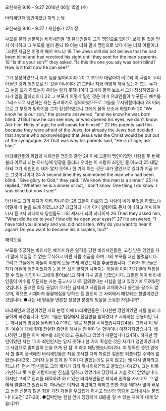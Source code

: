 요한복음 9:16 - 9:27 
2016년 06월 15일 (수)

바리새인과 맹인이었던 자의 논쟁



요한복음 9:16 - 9:27 / 새찬송가 274 장


부모를 불러 심문하는 바리새인들
18 유대인들이 그가 맹인으로 있다가 보게 된 것을 믿지 아니하고 그 부모를 불러 묻되 19   이는 너희 말에 맹인으로 났다 하는 너희 아들이냐 그러면 지금은 어떻게 해서 보느냐 
18 The Jews still did not believe that he had been blind and had received his sight until they sent for the man's parents. 19 "Is this your son?" they asked. "Is this the one you say was born blind? How is it that now he can see?" 

그가 장성하였으니 자기 일을 말하리이다
20 그 부모가 대답하여 이르되 이 사람이 우리 아들인 것과 맹인으로 난 것을 아나이다 21 그러나 지금 어떻게 해서 보는지 또는 누가 그 눈을 뜨게 하였는지 우리는 알지 못하나이다 그에게 물어 보소서 그가 장성하였으니 자기 일을 말하리이다 22 그 부모가 이렇게 말한 것은 이미 유대인들이 누구든지 예수를 그리스도로 시인하는 자는 출교하기로 결의하였으므로 그들을 무서워함이러라 23 이러므로 그 부모가 말하기를 그가 장성하였으니 그에게 물어 보소서 하였더라 
20 "We know he is our son," the parents answered, "and we know he was born blind. 21 But how he can see now, or who opened his eyes, we don't know. Ask him. He is of age; he will speak for himself." 22 His parents said this because they were afraid of the Jews, for already the Jews had decided that anyone who acknowledged that Jesus was the Christ would be put out of the synagogue. 23 That was why his parents said, "He is of age; ask him." 

바리새인들의 위협과 치유받은 맹인의 증언
24 이에 그들이 맹인이었던 사람을 두 번째 불러 이르되 너는 하나님께 영광을 돌리라 우리는 이 사람이 죄인인 줄 아노라 25 대답하되 그가 죄인인지 내가 알지 못하나 한 가지 아는 것은 내가 맹인으로 있다가 지금 보는 그것이니이다 
24 A second time they summoned the man who had been blind. "Give glory to God," they said. "We know this man is a sinner." 25 He replied, "Whether he is a sinner or not, I don't know. One thing I do know. I was blind but now I see!" 

당신들도 그의 제자가 되려 하나이까 
26 그들이 이르되 그 사람이 네게 무엇을 하였느냐 어떻게 네 눈을 뜨게 하였느냐 27 대답하되 내가 이미 일렀어도 듣지 아니하고 어찌하여 다시 듣고자 하나이까 당신들도 그의 제자가 되려 하나이까 
26 Then they asked him, "What did he do to you? How did he open your eyes?" 27 He answered, "I have told you already and you did not listen. Why do you want to hear it again? Do you want to become his disciples, too?"

해석도움





부모를 추궁하는 바리새인
예기치 않은 일격을 당한 바리새인들은, 고침 받은 맹인을 자기 말에 책임질 수 없는 무식하고 어린 사람 취급을 하며 그의 부모를 대신 불렀습니다. 그리고 그들에게 아들이 어떻게 눈을 뜨게 되었는지를 추궁했습니다. 그러자 부모들은 자기 아들이 맹인이었다가 눈을 뜬 것은 맞지만 나머지는 아들이 이미 자기 말에 책임을 질 수 있는 성인이니 그에게 물어보라고 하며 다시 공을 넘겼습니다. 그들은 이미 바리새인들이 예수를 두둔하는 자는 출교시키기로 결의했다는 사실을 알고 있었기에 두려웠던 것입니다. 출교란 회당 출입이 무기한 금지되고 사람들과 교제하거나 물건을 팔수도 없으며, 죽으면 시체마저 돌팔매질을 당하는 등 완전히 그 사회에서 매장되는 형벌이었던 것입니다. 
●나는 내 믿음을 변론할 장성한 분량의 믿음을 소유한 자입니까? 

바리새인과 맹인이었던 자의 논쟁
이에 바리새인들은 다시한번 맹인이었던 자를 불러 추궁하게 되었습니다. 먼저 그들은 법정에서 진실만을 말하겠다고 서약하는 관용어인 ‘너는 하나님께 영광을 돌리라’(수7:19)는 말로 재판을 시작했습니다(24상). 그러나 이 말은 ‘예수에 대해 절대 진실한 증언을 해서는 안 된다’는 협박이나 마찬가지였습니다. 왜냐하면 그들은 이미 예수를 죄인이라고 공포하고 있었기 때문입니다(24하). 하지만 맹인이었던 자는 ’그가 죄인인지는 알지 못하나 한 가지 확실한 것은 자기가 맹인이었다가 그 사람으로 말미암아 눈을 뜨게 된 점‘ 이라고 대답했습니다(25). 이 명확한 증언 앞에서 할 말이 궁색해진 바리새인들은 처음 조사할 때와 똑같은 질문만 되풀이할 수밖에 없었습니다(26). 그러자 눈을 뜨게 된 ‘이미 다 말했는데도 듣지 않고는 왜 다시 말하라고 하느냐?’ 면서 “당신들도 그의 제자가 되려 하나이까?”라고 물었습니다(27). 그는 비록 가난하고 못 배운 사람이지만 진실을 말하고 있었기에 당당하고 거칠 것이 없었습니다. 하지만 고의로 진리를 대적하려 하고 있는 바리새인들은 학식과 권력을 가지고도 그 앞에서 쩔쩔매고 있습니다. 하나님은 이처럼 미련하고 약하고 천한 자를 택하사 많이 배우고 높은 신분과 많은 힘을 가진 자들을 부끄럽게 하시고 당신의 영광을 드러내시는 분입니다(고전1:27-28).
●핍박받는 현실 앞에 당당하게 대응을 할 수 있는 지혜가 내게 있습니까?